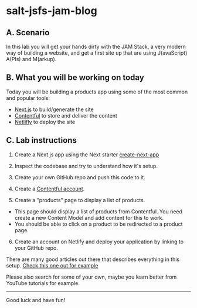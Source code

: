 # salt-jsfs-jam-blog

## A. Scenario

In this lab you will get your hands dirty with the JAM Stack, a very modern way of building a website, and get a first site up that are using J(avaScript) A(PIs) and M(arkup).

## B. What you will be working on today

Today you will be building a products app using some of the most common and popular tools:

* [Next.js](https://nextjs.org/)  to build/generate the site
* [Contentful](https://www.contentful.com/) to store and deliver the content
* [Netlifly](https://www.netlify.com/) to deploy the site

## C. Lab instructions

1. Create a Next.js app using the Next starter [create-next-app](https://nextjs.org/docs)

2. Inspect the codebase and try to understand how it's setup. 

3. Create your own GitHub repo and push this code to it.

4. Create a [Contentful account](https://www.contentful.com).

5. Create a "products" page to display a list of products.
  * This page should display a list of products from Contentful. You need create a new Content Model and add content for this to work.
  * You should be able to click on a product to be redirected to a product page.

6. Create an account on Netlify and deploy your application by linking to your GitHub repo.

There are many good articles out there that describes everything in this setup. [Check this one out for example](https://www.netlify.com/blog/2020/08/17/integrate-next.js-and-contentful/)

Please also search for some of your own, maybe you learn better from YouTube tutorials for example.

---

Good luck and have fun!
